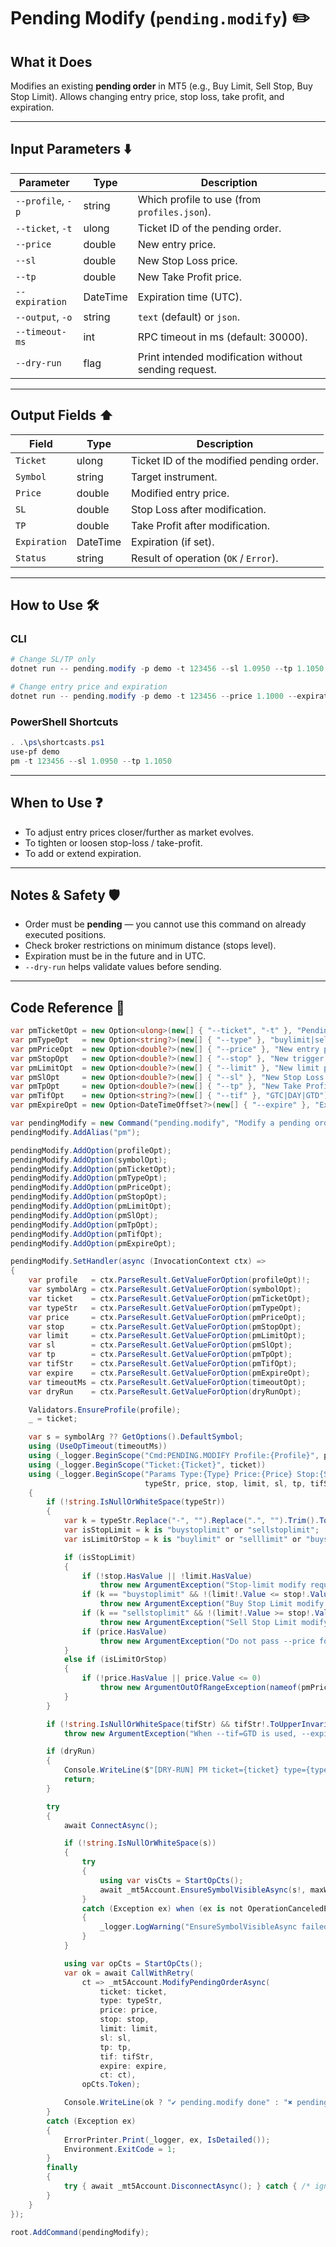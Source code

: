 # Pending Modify (`pending.modify`) ✏️

## What it Does

Modifies an existing **pending order** in MT5 (e.g., Buy Limit, Sell Stop, Buy Stop Limit).
Allows changing entry price, stop loss, take profit, and expiration.

---

## Input Parameters ⬇️

| Parameter         | Type     | Description                                          |
| ----------------- | -------- |---------------------------------------------------- |
| `--profile`, `-p` | string   | Which profile to use (from `profiles.json`).         |
| `--ticket`, `-t`  | ulong    | Ticket ID of the pending order.                      |
| `--price`         | double   | New entry price.                                     |
| `--sl`            | double   |  New Stop Loss price.                                 |
| `--tp`            | double   |  New Take Profit price.                               |
| `--expiration`    | DateTime |  Expiration time (UTC).                               |
| `--output`, `-o`  | string   | `text` (default) or `json`.                          |
| `--timeout-ms`    | int      |  RPC timeout in ms (default: 30000).                  |
| `--dry-run`       | flag     |  Print intended modification without sending request. |

---

## Output Fields ⬆️

| Field        | Type     | Description                              |
| ------------ | -------- | ---------------------------------------- |
| `Ticket`     | ulong    | Ticket ID of the modified pending order. |
| `Symbol`     | string   | Target instrument.                       |
| `Price`      | double   | Modified entry price.                    |
| `SL`         | double   | Stop Loss after modification.            |
| `TP`         | double   | Take Profit after modification.          |
| `Expiration` | DateTime | Expiration (if set).                     |
| `Status`     | string   | Result of operation (`OK` / `Error`).    |

---

## How to Use 🛠️

### CLI

```powershell
# Change SL/TP only
dotnet run -- pending.modify -p demo -t 123456 --sl 1.0950 --tp 1.1050

# Change entry price and expiration
dotnet run -- pending.modify -p demo -t 123456 --price 1.1000 --expiration "2025-09-01T12:00:00Z"
```

### PowerShell Shortcuts

```powershell
. .\ps\shortcasts.ps1
use-pf demo
pm -t 123456 --sl 1.0950 --tp 1.1050
```

---

## When to Use ❓

* To adjust entry prices closer/further as market evolves.
* To tighten or loosen stop-loss / take-profit.
* To add or extend expiration.

---

## Notes & Safety 🛡️

* Order must be **pending** — you cannot use this command on already executed positions.
* Check broker restrictions on minimum distance (stops level).
* Expiration must be in the future and in UTC.
* `--dry-run` helps validate values before sending.

---

## Code Reference 🧩

```csharp
var pmTicketOpt = new Option<ulong>(new[] { "--ticket", "-t" }, "Pending order ticket") { IsRequired = true };
var pmTypeOpt   = new Option<string?>(new[] { "--type" }, "buylimit|selllimit|buystop|sellstop|buystoplimit|sellstoplimit (optional, for validation)");
var pmPriceOpt  = new Option<double?>(new[] { "--price" }, "New entry price for limit/stop");
var pmStopOpt   = new Option<double?>(new[] { "--stop" }, "New trigger price for stop/stop-limit");
var pmLimitOpt  = new Option<double?>(new[] { "--limit" }, "New limit price for stop-limit");
var pmSlOpt     = new Option<double?>(new[] { "--sl" }, "New Stop Loss (absolute)");
var pmTpOpt     = new Option<double?>(new[] { "--tp" }, "New Take Profit (absolute)");
var pmTifOpt    = new Option<string?>(new[] { "--tif" }, "GTC|DAY|GTD");
var pmExpireOpt = new Option<DateTimeOffset?>(new[] { "--expire" }, "Expiry (ISO-8601) when --tif=GTD");

var pendingModify = new Command("pending.modify", "Modify a pending order (price/stop-limit/SL/TP/expiry)");
pendingModify.AddAlias("pm");

pendingModify.AddOption(profileOpt);
pendingModify.AddOption(symbolOpt);
pendingModify.AddOption(pmTicketOpt);
pendingModify.AddOption(pmTypeOpt);
pendingModify.AddOption(pmPriceOpt);
pendingModify.AddOption(pmStopOpt);
pendingModify.AddOption(pmLimitOpt);
pendingModify.AddOption(pmSlOpt);
pendingModify.AddOption(pmTpOpt);
pendingModify.AddOption(pmTifOpt);
pendingModify.AddOption(pmExpireOpt);

pendingModify.SetHandler(async (InvocationContext ctx) =>
{
    var profile   = ctx.ParseResult.GetValueForOption(profileOpt)!;
    var symbolArg = ctx.ParseResult.GetValueForOption(symbolOpt);
    var ticket    = ctx.ParseResult.GetValueForOption(pmTicketOpt);
    var typeStr   = ctx.ParseResult.GetValueForOption(pmTypeOpt);
    var price     = ctx.ParseResult.GetValueForOption(pmPriceOpt);
    var stop      = ctx.ParseResult.GetValueForOption(pmStopOpt);
    var limit     = ctx.ParseResult.GetValueForOption(pmLimitOpt);
    var sl        = ctx.ParseResult.GetValueForOption(pmSlOpt);
    var tp        = ctx.ParseResult.GetValueForOption(pmTpOpt);
    var tifStr    = ctx.ParseResult.GetValueForOption(pmTifOpt);
    var expire    = ctx.ParseResult.GetValueForOption(pmExpireOpt);
    var timeoutMs = ctx.ParseResult.GetValueForOption(timeoutOpt);
    var dryRun    = ctx.ParseResult.GetValueForOption(dryRunOpt);

    Validators.EnsureProfile(profile);
    _ = ticket;

    var s = symbolArg ?? GetOptions().DefaultSymbol;
    using (UseOpTimeout(timeoutMs))
    using (_logger.BeginScope("Cmd:PENDING.MODIFY Profile:{Profile}", profile))
    using (_logger.BeginScope("Ticket:{Ticket}", ticket))
    using (_logger.BeginScope("Params Type:{Type} Price:{Price} Stop:{Stop} Limit:{Limit} SL:{SL} TP:{TP} TIF:{TIF} Exp:{Exp}",
                              typeStr, price, stop, limit, sl, tp, tifStr, expire))
    {
        if (!string.IsNullOrWhiteSpace(typeStr))
        {
            var k = typeStr.Replace("-", "").Replace(".", "").Trim().ToLowerInvariant();
            var isStopLimit = k is "buystoplimit" or "sellstoplimit";
            var isLimitOrStop = k is "buylimit" or "selllimit" or "buystop" or "sellstop";

            if (isStopLimit)
            {
                if (!stop.HasValue || !limit.HasValue)
                    throw new ArgumentException("Stop-limit modify requires both --stop and --limit.");
                if (k == "buystoplimit" && !(limit!.Value <= stop!.Value))
                    throw new ArgumentException("Buy Stop Limit modify requires --limit <= --stop.");
                if (k == "sellstoplimit" && !(limit!.Value >= stop!.Value))
                    throw new ArgumentException("Sell Stop Limit modify requires --limit >= --stop.");
                if (price.HasValue)
                    throw new ArgumentException("Do not pass --price for stop-limit modify. Use --stop and --limit.");
            }
            else if (isLimitOrStop)
            {
                if (!price.HasValue || price.Value <= 0)
                    throw new ArgumentOutOfRangeException(nameof(pmPriceOpt), "For limit/stop modify, --price must be > 0.");
            }
        }

        if (!string.IsNullOrWhiteSpace(tifStr) && tifStr!.ToUpperInvariant() == "GTD" && !expire.HasValue)
            throw new ArgumentException("When --tif=GTD is used, --expire must be provided.");

        if (dryRun)
        {
            Console.WriteLine($"[DRY-RUN] PM ticket={ticket} type={typeStr} price={price} stop={stop} limit={limit} SL={sl} TP={tp} TIF={tifStr} expire={expire}");
            return;
        }

        try
        {
            await ConnectAsync();

            if (!string.IsNullOrWhiteSpace(s))
            {
                try
                {
                    using var visCts = StartOpCts();
                    await _mt5Account.EnsureSymbolVisibleAsync(s!, maxWait: TimeSpan.FromSeconds(3), cancellationToken: visCts.Token);
                }
                catch (Exception ex) when (ex is not OperationCanceledException)
                {
                    _logger.LogWarning("EnsureSymbolVisibleAsync failed: {Msg}", ex.Message);
                }
            }

            using var opCts = StartOpCts();
            var ok = await CallWithRetry(
                ct => _mt5Account.ModifyPendingOrderAsync(
                    ticket: ticket,
                    type: typeStr, 
                    price: price,
                    stop: stop,
                    limit: limit,
                    sl: sl,
                    tp: tp,
                    tif: tifStr,
                    expire: expire,
                    ct: ct),
                opCts.Token);

            Console.WriteLine(ok ? "✔ pending.modify done" : "✖ pending.modify failed");
        }
        catch (Exception ex)
        {
            ErrorPrinter.Print(_logger, ex, IsDetailed());
            Environment.ExitCode = 1;
        }
        finally
        {
            try { await _mt5Account.DisconnectAsync(); } catch { /* ignore */ }
        }
    }
});

root.AddCommand(pendingModify);
```
